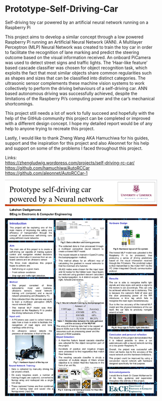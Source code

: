 # Prototype-Self-Driving-Car
Self-driving toy car powered by an artificial neural network running on a Raspberry Pi

This project aims to develop a similar concept through a low powered Raspberry Pi running an
Artificial Neural Network (ANN). A Multilayer Perceptron (MLP) Neural Network was created
to train the toy car in order to facilitate the recognition of lane marking and predict the steering
outcome based on the visual information received. An onboard PiCamera was used to detect
street signs and traffic lights. The ‘Haar-like feature’ based cascade classifier was chosen for
object recognition task, which exploits the fact that most similar objects share common
regularities such as shapes and sizes that can be classified into distinct categories. The ultrasonic
sensor complements these machine vision systems to work collectively to perform the driving
behaviours of a self-driving car. ANN based autonomous driving was successfully achieved,
despite the limitations of the Raspberry Pi’s computing power and the car’s mechanical
shortcomings.

This project still needs a lot of work to fully succeed and hopefully with the help of the GitHub community this project can be completed or improved with a different design concept. I hope my detailed report would be of any help to anyone trying to recreate this project.

Lastly, I would like to thank Zheng Wang AKA Hamuchiwa for his guides, support and the inspiration for this project and also Aleonnet for his help and support on some of the problems I faced throughout this project.

Links: <br />
https://zhengludwig.wordpress.com/projects/self-driving-rc-car/ <br />
https://github.com/hamuchiwa/AutoRCCar <br />
https://github.com/aleonnet/AutoRCCar-1 <br />

![poster](https://github.com/lakshand8/Prototype-Self-Driving-Car/blob/master/Poster_CM_14148781_Lakshan_Dadigamuwa.png)
